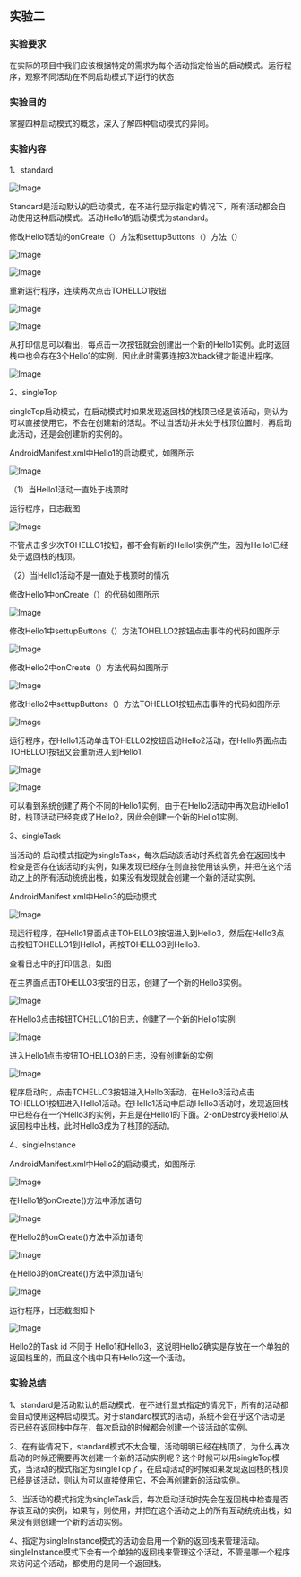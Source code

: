 ## 实验二

### 实验要求

在实际的项目中我们应该根据特定的需求为每个活动指定恰当的启动模式。运行程序，观察不同活动在不同启动模式下运行的状态

### 实验目的

掌握四种启动模式的概念，深入了解四种启动模式的异同。

### 实验内容

1、standard 

![Image](https://github.com/mk272/2018118123_Android/raw/master/Lab_3/Lab3_pictures/1_1.png)

Standard是活动默认的启动模式，在不进行显示指定的情况下，所有活动都会自动使用这种启动模式。活动Hello1的启动模式为standard。

修改Hello1活动的onCreate（）方法和settupButtons（）方法（）

![Image](https://github.com/mk272/2018118123_Android/raw/master/Lab_3/Lab3_pictures/1_2.png)

![Image](https://github.com/mk272/2018118123_Android/raw/master/Lab_3/Lab3_pictures/1_3.png)

重新运行程序，连续两次点击TOHELLO1按钮

![Image](https://github.com/mk272/2018118123_Android/raw/master/Lab_3/Lab3_pictures/1_4.png)

![Image](https://github.com/mk272/2018118123_Android/raw/master/Lab_3/Lab3_pictures/1_5.png)

从打印信息可以看出，每点击一次按钮就会创建出一个新的Hello1实例。此时返回栈中也会存在3个Hello1的实例，因此此时需要连按3次back键才能退出程序。

![Image](https://github.com/mk272/2018118123_Android/raw/master/Lab_3/Lab3_pictures/1_6.png)

2、singleTop

singleTop启动模式，在启动模式时如果发现返回栈的栈顶已经是该活动，则认为可以直接使用它，不会在创建新的活动。不过当活动并未处于栈顶位置时，再启动此活动，还是会创建新的实例的。

AndroidManifest.xml中Hello1的启动模式，如图所示

![Image](https://github.com/mk272/2018118123_Android/raw/master/Lab_3/Lab3_pictures/2_1.png)

（1）当Hello1活动一直处于栈顶时

运行程序，日志截图

![Image](https://github.com/mk272/2018118123_Android/raw/master/Lab_3/Lab3_pictures/2_2.png)

不管点击多少次TOHELLO1按钮，都不会有新的Hello1实例产生，因为Hello1已经处于返回栈的栈顶。

（2）当Hello1活动不是一直处于栈顶时的情况

修改Hello1中onCreate（）的代码如图所示

![Image](https://github.com/mk272/2018118123_Android/raw/master/Lab_3/Lab3_pictures/2_3.png)

修改Hello1中settupButtons（）方法TOHELLO2按钮点击事件的代码如图所示

![Image](https://github.com/mk272/2018118123_Android/raw/master/Lab_3/Lab3_pictures/2_4.png)

修改Hello2中onCreate（）方法代码如图所示

![Image](https://github.com/mk272/2018118123_Android/raw/master/Lab_3/Lab3_pictures/2_5.png)

修改Hello2中settupButtons（）方法TOHELLO1按钮点击事件的代码如图所示

![Image](https://github.com/mk272/2018118123_Android/raw/master/Lab_3/Lab3_pictures/2_6.png)

运行程序，在Hello1活动单击TOHELLO2按钮启动Hello2活动，在Hello界面点击TOHELLO1按钮又会重新进入到Hello1.

![Image](https://github.com/mk272/2018118123_Android/raw/master/Lab_3/Lab3_pictures/2_7.png)

![Image](https://github.com/mk272/2018118123_Android/raw/master/Lab_3/Lab3_pictures/2_8.png)

可以看到系统创建了两个不同的Hello1实例，由于在Hello2活动中再次启动Hello1时，栈顶活动已经变成了Hello2，因此会创建一个新的Hello1实例。

3、singleTask

当活动的 启动模式指定为singleTask，每次启动该活动时系统首先会在返回栈中检查是否存在该活动的实例，如果发现已经存在则直接使用该实例，并把在这个活动之上的所有活动统统出栈，如果没有发现就会创建一个新的活动实例。

AndroidManifest.xml中Hello3的启动模式

![Image](https://github.com/mk272/2018118123_Android/raw/master/Lab_3/Lab3_pictures/3_1.png)

现运行程序，在Hello1界面点击TOHELLO3按钮进入到Hello3，然后在Hello3点击按钮TOHELLO1到Hello1，再按TOHELLO3到Hello3.

查看日志中的打印信息，如图

在主界面点击TOHELLO3按钮的日志，创建了一个新的Hello3实例。

![Image](https://github.com/mk272/2018118123_Android/raw/master/Lab_3/Lab3_pictures/3_2.png)

在Hello3点击按钮TOHELLO1的日志，创建了一个新的Hello1实例

![Image](https://github.com/mk272/2018118123_Android/raw/master/Lab_3/Lab3_pictures/3_3.png)

进入Hello1点击按钮TOHELLO3的日志，没有创建新的实例

![Image](https://github.com/mk272/2018118123_Android/raw/master/Lab_3/Lab3_pictures/3_4.png)

程序启动时，点击TOHELLO3按钮进入Hello3活动，在Hello3活动点击TOHELLO1按钮进入Hello1活动。在Hello1活动中启动Hello3活动时，发现返回栈中已经存在一个Hello3的实例，并且是在Hello1的下面。2-onDestroy表Hello1从返回栈中出栈，此时Hello3成为了栈顶的活动。

4、singleInstance

AndroidManifest.xml中Hello2的启动模式，如图所示

![Image](https://github.com/mk272/2018118123_Android/raw/master/Lab_3/Lab3_pictures/4_1.png)

在Hello1的onCreate()方法中添加语句

![Image](https://github.com/mk272/2018118123_Android/raw/master/Lab_3/Lab3_pictures/4_2.png)

在Hello2的onCreate()方法中添加语句

![Image](https://github.com/mk272/2018118123_Android/raw/master/Lab_3/Lab3_pictures/4_3.png)

在Hello3的onCreate()方法中添加语句

![Image](https://github.com/mk272/2018118123_Android/raw/master/Lab_3/Lab3_pictures/4_4.png)

运行程序，日志截图如下

![Image](https://github.com/mk272/2018118123_Android/raw/master/Lab_3/Lab3_pictures/4_5.png)

Hello2的Task id 不同于 Hello1和Hello3，这说明Hello2确实是存放在一个单独的返回栈里的，而且这个栈中只有Hello2这一个活动。

### 实验总结

1、standard是活动默认的启动模式，在不进行显式指定的情况下，所有的活动都会自动使用这种启动模式。对于standard模式的活动，系统不会在乎这个活动是否已经在返回栈中存在，每次启动的时候都会创建一个该活动的实例。

2、在有些情况下，standard模式不太合理，活动明明已经在栈顶了，为什么再次启动的时候还需要再次创建一个新的活动实例呢？这个时候可以用singleTop模式，当活动的模式指定为singleTop了，在启动活动的时候如果发现返回栈的栈顶已经是该活动，则认为可以直接使用它，不会再创建新的活动实例。

3、当活动的模式指定为singleTask后，每次启动活动时先会在返回栈中检查是否存该互动的实例，如果有，则使用，并把在这个活动之上的所有互动统统出栈，如果没有则创建一个新的活动实例。

4、指定为singleInstance模式的活动会启用一个新的返回栈来管理活动。singleInstance模式下会有一个单独的返回栈来管理这个活动，不管是哪一个程序来访问这个活动，都使用的是同一个返回栈。